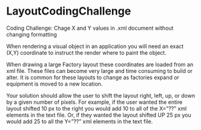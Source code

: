 # LayoutCodingChallenge
Coding Challenge: Chage X and Y values in .xml document without changing formatting

When rendering a visual object in an application you will need an exact (X,Y) coordinate to instruct the render where to paint the object.
	
When drawing a large Factory layout these coordinates are loaded from an xml file. These files can become very large and time consuming to build or alter. It is common for these layouts to change as factories expand or equipment is moved to a new location.

Your solution should allow the user to shift the layout right, left, up, or down by a given number of pixels. For example, if the user wanted the entire layout shifted 10 px to the right you would add 10 to all of the X=”??” xml elements in the text file. Or, if they wanted the layout shifted UP 25 px you would add 25 to all the Y=”??” xml elements in the text file. 

